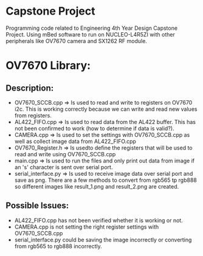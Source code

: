# Capstone Project
Programming code related to Engineering 4th Year Design Capstone Project. Using mBed software to run on NUCLEO-L4R5ZI with other peripherals like OV7670 camera and SX1262 RF module.

# OV7670 Library:
## Description:
- OV7670_SCCB.cpp => Is used to read and write to registers on OV7670 i2c. This is working correctly because we can write and read new values from registers.
- AL422_FIFO.cpp => Is used to read data from the AL422 buffer. This has not been confirmed to work (how to determine if data is valid?).
- CAMERA.cpp => Is used to set the settings with OV7670_SCCB.cpp as well as collect image data from AL422_FIFO.cpp
- OV7670_Register.h => Is usedto define the registers that will be used to read and write using OV7670_SCCB.cpp
- main.cpp => Is used to run the files and only print out data from image if an 's' character is sent over serial port.
- serial_interface.py => Is used to receive image data over serial port and save as png. There are a few methods to convert from rgb565 tp rgb888 so different images like result_1.png and result_2.png are created.
## Possible Issues:
- AL422_FIFO.cpp has not been verified whether it is working or not.
- CAMERA.cpp is not setting the right register settings with OV7670_SCCB.cpp
- serial_interface.py could be saving the image incorrectly or converting from rgb565 to rgb888 incorrectly.
